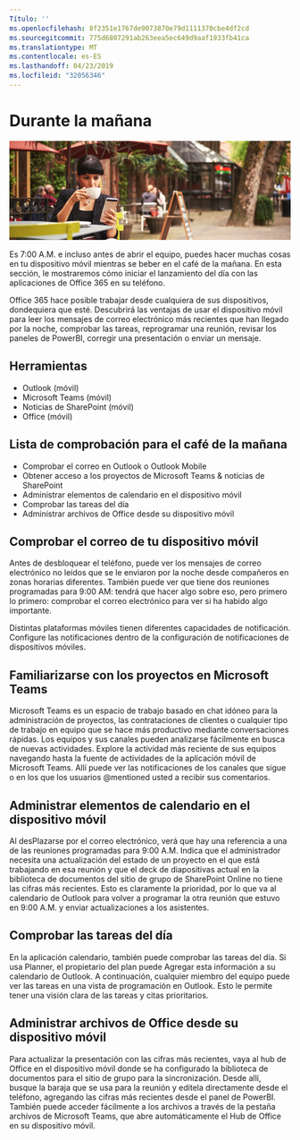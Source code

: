 ```yaml
---
Título: ''
ms.openlocfilehash: 8f2351e1767de9073870e79d1111370cbe4df2cd
ms.sourcegitcommit: 775d6807291ab263eea5ec649d9aaf1933fb41ca
ms.translationtype: MT
ms.contentlocale: es-ES
ms.lasthandoff: 04/23/2019
ms.locfileid: "32056346"
---
```

# <a name="during-morning-coffee"></a>Durante la mañana

![Visual del café de la mañana](media/ditl_coffee.png)

Es 7:00 A.M. e incluso antes de abrir el equipo, puedes hacer muchas cosas en tu dispositivo móvil mientras se beber en el café de la mañana. En esta sección, le mostraremos cómo iniciar el lanzamiento del día con las aplicaciones de Office 365 en su teléfono.

Office 365 hace posible trabajar desde cualquiera de sus dispositivos, dondequiera que esté. Descubrirá las ventajas de usar el dispositivo móvil para leer los mensajes de correo electrónico más recientes que han llegado por la noche, comprobar las tareas, reprogramar una reunión, revisar los paneles de PowerBI, corregir una presentación o enviar un mensaje. 

## <a name="tools"></a>Herramientas
- Outlook (móvil)
- Microsoft Teams (móvil)
- Noticias de SharePoint (móvil)
- Office (móvil)

## <a name="checklist-for-your-morning-coffee"></a>Lista de comprobación para el café de la mañana
- Comprobar el correo en Outlook o Outlook Mobile
- Obtener acceso a los proyectos de Microsoft Teams & noticias de SharePoint
- Administrar elementos de calendario en el dispositivo móvil
- Comprobar las tareas del día
- Administrar archivos de Office desde su dispositivo móvil 

## <a name="check-mail-from-your-mobile-device"></a>Comprobar el correo de tu dispositivo móvil
Antes de desbloquear el teléfono, puede ver los mensajes de correo electrónico no leídos que se le enviaron por la noche desde compañeros en zonas horarias diferentes. También puede ver que tiene dos reuniones programadas para 9:00 AM: tendrá que hacer algo sobre eso, pero primero lo primero: comprobar el correo electrónico para ver si ha habido algo importante.

Distintas plataformas móviles tienen diferentes capacidades de notificación. Configure las notificaciones dentro de la configuración de notificaciones de dispositivos móviles. 

## <a name="get-up-to-date-on-projects-in-microsoft-teams"></a>Familiarizarse con los proyectos en Microsoft Teams
Microsoft Teams es un espacio de trabajo basado en chat idóneo para la administración de proyectos, las contrataciones de clientes o cualquier tipo de trabajo en equipo que se hace más productivo mediante conversaciones rápidas. Los equipos y sus canales pueden analizarse fácilmente en busca de nuevas actividades. Explore la actividad más reciente de sus equipos navegando hasta la fuente de actividades de la aplicación móvil de Microsoft Teams. Allí puede ver las notificaciones de los canales que sigue o en los que los usuarios @mentioned usted a recibir sus comentarios.  

## <a name="manage-calendar-items-on-your-mobile-device"></a>Administrar elementos de calendario en el dispositivo móvil
Al desPlazarse por el correo electrónico, verá que hay una referencia a una de las reuniones programadas para 9:00 A.M. Indica que el administrador necesita una actualización del estado de un proyecto en el que está trabajando en esa reunión y que el deck de diapositivas actual en la biblioteca de documentos del sitio de grupo de SharePoint Online no tiene las cifras más recientes. Esto es claramente la prioridad, por lo que va al calendario de Outlook para volver a programar la otra reunión que estuvo en 9:00 A.M. y enviar actualizaciones a los asistentes.

## <a name="check-tasks-for-the-day"></a>Comprobar las tareas del día
En la aplicación calendario, también puede comprobar las tareas del día. Si usa Planner, el propietario del plan puede Agregar esta información a su calendario de Outlook. A continuación, cualquier miembro del equipo puede ver las tareas en una vista de programación en Outlook. Esto le permite tener una visión clara de las tareas y citas prioritarios.  

## <a name="manage-office-files-from-your-mobile-device"></a>Administrar archivos de Office desde su dispositivo móvil
Para actualizar la presentación con las cifras más recientes, vaya al hub de Office en el dispositivo móvil donde se ha configurado la biblioteca de documentos para el sitio de grupo para la sincronización. Desde allí, busque la baraja que se usa para la reunión y edítela directamente desde el teléfono, agregando las cifras más recientes desde el panel de PowerBI. También puede acceder fácilmente a los archivos a través de la pestaña archivos de Microsoft Teams, que abre automáticamente el Hub de Office en su dispositivo móvil. 